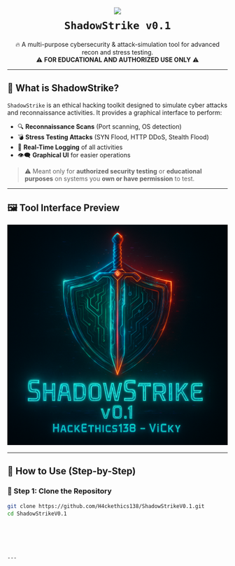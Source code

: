 <h1 align="center">
  <img src="https://github.com/H4ckethics138/ShadowStrikeV0.1/blob/main/shadowstrike.gif" width="300"/>
  <br>
  <code>ShadowStrike v0.1</code>
</h1>

<p align="center">
  🔥 A multi-purpose cybersecurity & attack-simulation tool for advanced recon and stress testing. <br>
  ⚠️ <strong>FOR EDUCATIONAL AND AUTHORIZED USE ONLY</strong> ⚠️
</p>

---

## 🧠 What is ShadowStrike?

`ShadowStrike` is an ethical hacking toolkit designed to simulate cyber attacks and reconnaissance activities. It provides a graphical interface to perform:

- 🔍 **Reconnaissance Scans** (Port scanning, OS detection)
- 💣 **Stress Testing Attacks** (SYN Flood, HTTP DDoS, Stealth Flood)
- 📜 **Real-Time Logging** of all activities
- 👁️‍🗨️ **Graphical UI** for easier operations

> ⚠️ Meant only for **authorized security testing** or **educational purposes** on systems you **own or have permission** to test.

---

## 🖼️ Tool Interface Preview

![GUI Preview](https://github.com/H4ckethics138/ShadowStrikeV0.1/blob/main/file_000000001bec61fba0f88ba913915af8%20(2).png)

---

## 🚀 How to Use (Step-by-Step)

### 🔧 Step 1: Clone the Repository
```bash
git clone https://github.com/H4ckethics138/ShadowStrikeV0.1.git
cd ShadowStrikeV0.1





---
